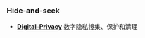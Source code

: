 ### Hide-and-seek
 * **[Digital-Privacy](https://github.com/ffffffff0x/Digital-Privacy)** 数字隐私搜集、保护和清理
